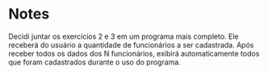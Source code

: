 # Notes

Decidi juntar os exercícios 2 e 3 em um programa mais completo. Ele receberá do usuário a quantidade de funcionários
a ser cadastrada. Após receber todos os dados dos N funcionários, exibirá automaticamente todos que foram cadastrados
durante o uso do programa.